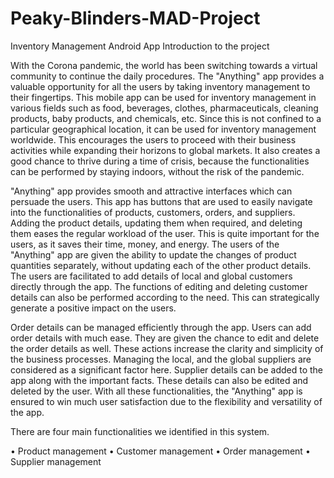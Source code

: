 # Peaky-Blinders-MAD-Project
Inventory Management Android App
Introduction to the project

With the Corona pandemic, the world has been switching towards a virtual community to continue the daily procedures. The "Anything" app provides a valuable opportunity for all the users by taking inventory management to their fingertips. This mobile app can be used for inventory management in various fields such as food, beverages, clothes, pharmaceuticals, cleaning products, baby products, and chemicals, etc. Since this is not confined to a particular geographical location, it can be used for inventory management worldwide. This encourages the users to proceed with their business activities while expanding their horizons to global markets. It also creates a good chance to thrive during a time of crisis, because the functionalities can be performed by staying indoors, without the risk of the pandemic. 
 
"Anything" app provides smooth and attractive interfaces which can persuade the users. This app has buttons that are used to easily navigate into the functionalities of products, customers, orders, and suppliers. Adding the product details, updating them when required, and deleting them eases the regular workload of the user. This is quite important for the users, as it saves their time, money, and energy. The users of the "Anything" app are given the ability to update the changes of product quantities separately, without updating each of the other product details. The users are facilitated to add details of local and global customers directly through the app. The functions of editing and deleting customer details can also be performed according to the need. This can strategically generate a positive impact on the users. 
 
Order details can be managed efficiently through the app. Users can add order details with much ease. They are given the chance to edit and delete the order details as well. These actions increase the clarity and simplicity of the business processes. Managing the local, and the global suppliers are considered as a significant factor here. Supplier details can be added to the app along with the important facts. These details can also be edited and deleted by the user. With all these functionalities, the "Anything" app is ensured to win much user satisfaction due to the flexibility and versatility of the app.    

There are four main functionalities we identified in this system.

•	Product management
•	Customer management
•	Order management
•	Supplier management
